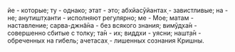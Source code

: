 йе - которые; ту - однако; этат - это; абхйасӯйантах̣ - завистливые; на - не; анутишт̣ханти - исполняют регулярно; ме - Мое; матам - наставление; сарва-джн̃а̄на - без всякого знания; вимӯд̣ха̄н - совершенно сбитые с толку; та̄н - их; виддхи - уясни; нашт̣а̄н - обреченных на гибель; ачетасах̣ - лишенных сознания Кришны.